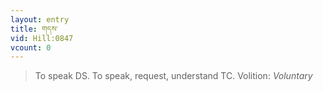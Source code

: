 ```yaml
---
layout: entry
title: གདས་
vid: Hill:0847
vcount: 0
---
```

> To speak DS\. To speak, request, understand TC\.
> Volition: _Voluntary_


